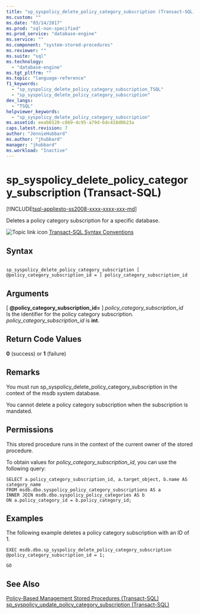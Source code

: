 ```yaml
---
title: "sp_syspolicy_delete_policy_category_subscription (Transact-SQL) | Microsoft Docs"
ms.custom: ""
ms.date: "03/14/2017"
ms.prod: "sql-non-specified"
ms.prod_service: "database-engine"
ms.service: ""
ms.component: "system-stored-procedures"
ms.reviewer: ""
ms.suite: "sql"
ms.technology: 
  - "database-engine"
ms.tgt_pltfrm: ""
ms.topic: "language-reference"
f1_keywords: 
  - "sp_syspolicy_delete_policy_category_subscription_TSQL"
  - "sp_syspolicy_delete_policy_category_subscription"
dev_langs: 
  - "TSQL"
helpviewer_keywords: 
  - "sp_syspolicy_delete_policy_category_subscription"
ms.assetid: eeab0120-c869-4c95-a79d-6dc418d0b23a
caps.latest.revision: 7
author: "JennieHubbard"
ms.author: "jhubbard"
manager: "jhubbard"
ms.workload: "Inactive"
---
```

# sp_syspolicy_delete_policy_category_subscription (Transact-SQL)
[!INCLUDE[tsql-appliesto-ss2008-xxxx-xxxx-xxx-md](../../includes/tsql-appliesto-ss2008-xxxx-xxxx-xxx-md.md)]

  Deletes a policy category subscription for a specific database.  
  
 ![Topic link icon](../../database-engine/configure-windows/media/topic-link.gif "Topic link icon") [Transact-SQL Syntax Conventions](../../t-sql/language-elements/transact-sql-syntax-conventions-transact-sql.md)  
  
## Syntax  
  
```  
  
sp_syspolicy_delete_policy_category_subscription [ @policy_category_subscription_id = ] policy_category_subscription_id  
```  
  
## Arguments  
 [ **@policy_category_subscription_id=** ] *policy_category_subscription_id*  
 Is the identifier for the policy category subscription. *policy_category_subscription_id* is **int**.  
  
## Return Code Values  
 **0** (success) or **1** (failure)  
  
## Remarks  
 You must run sp_syspolicy_delete_policy_category_subscription in the context of the msdb system database.  
  
 You cannot delete a policy category subscription when the subscription is mandated.  
  
## Permissions  
 This stored procedure runs in the context of the current owner of the stored procedure.  
  
 To obtain values for *policy_category_subscription_id*, you can use the following query:  
  
```  
SELECT a.policy_category_subscription_id, a.target_object, b.name AS category_name  
FROM msdb.dbo.syspolicy_policy_category_subscriptions AS a  
INNER JOIN msdb.dbo.syspolicy_policy_categories AS b  
ON a.policy_category_id = b.policy_category_id;  
```  
  
## Examples  
 The following example deletes a policy category subscription with an ID of 1.  
  
```  
EXEC msdb.dbo.sp_syspolicy_delete_policy_category_subscription @policy_category_subscription_id = 1;  
  
GO  
```  
  
## See Also  
 [Policy-Based Management Stored Procedures &#40;Transact-SQL&#41;](../../relational-databases/system-stored-procedures/policy-based-management-stored-procedures-transact-sql.md)   
 [sp_syspolicy_update_policy_category_subscription &#40;Transact-SQL&#41;](../../relational-databases/system-stored-procedures/sp-syspolicy-update-policy-category-subscription-transact-sql.md)  
  
  
